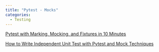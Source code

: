```yaml
---
title: "Pytest - Mocks"
categories:
  - Testing
---
```


[Pytest with Marking, Mocking, and Fixtures in 10 Minutes](https://towardsdatascience.com/pytest-with-marking-mocking-and-fixtures-in-10-minutes-678d7ccd2f70)

[How to Write Independent Unit Test with Pytest and Mock Techniques](https://blogs.sap.com/2022/02/16/how-to-write-independent-unit-test-with-pytest-and-mock-techniques/)
